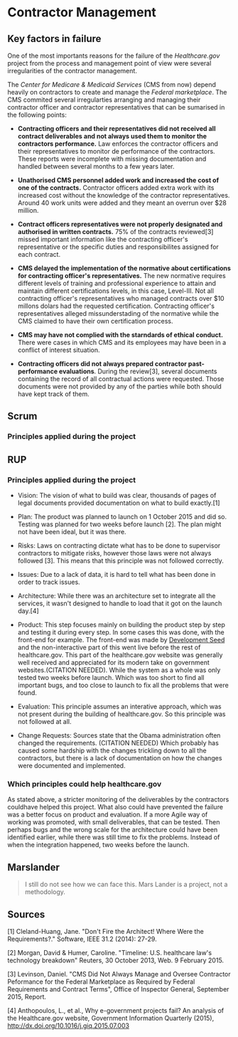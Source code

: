 # Contractor Management

## Key factors in failure

One of the most importants reasons for the failure of the *Healthcare.gov*
project from the process and management point of view were several
irregularities of the contractor management.

The *Center for Medicare & Medicaid Services* (CMS from now) depend heavily on
contractors to create and manage the *Federal marketplace*. The CMS commited
several irregularties arranging and managing their contractor officer and
contractor representatives that can be sumarised in the following points:

* **Contracting officers and their representatives did not received all
  contract deliverables and not always used them to monitor the contractors
  performance.** Law enforces the contractor officers and their representatives
  to monitor de performance of the contractors. These reports were incomplete
  with missing documentation and handled between several months to a few years
  later.
  
* **Unathorised CMS personnel added work and increased the cost of one of the
  contracts.** Contractor officers added extra work with its increased cost
  without the knowledge of the contractor representatives. Around 40 work units
  were added and they meant an overrun over $28 million.
  
* **Contract officers representatives were not properly designated and
  authorised in written contracts.** 75% of the contracts reviewed[3] missed
  important information like the contracting officer's representative or the
  specific duties and responsibilites assigned for each contract.

* **CMS delayed the implementation of the normative about certifications for
  contracting officer's representatives.** The new normative requires different
  levels of training and professional experience to attain and maintain
  different certifications levels, in this case, Level-III. Not all contracting
  officer's representatives who managed contracts over $10 millons dolars had
  the requested certification. Contracting officer's representatives alleged
  missunderstading of the normative while the CMS claimed to have their own
  certification process.
  
* **CMS may have not complied with the starndards of ethical conduct.** There
  were cases in which CMS and its employees may have been in a conflict of
  interest situation.

* **Contracting officers did not always prepared contractor past-performance
  evaluations**. During the review[3], several documents containing the record
  of all contractual actions were requested. Those documents were not provided
  by any of the parties while both should have kept track of them.


## Scrum

### Principles applied during the project



## RUP

### Principles applied during the project
 
* Vision: The vision of what to build was clear, thousands of pages of legal
  documents provided documentation on what to build exactly.[1]

* Plan: The product was planned to launch on 1 October 2015 and did so. Testing
  was planned for two weeks before launch [2]. The plan might not have been
  ideal, but it was there.
 
* Risks: Laws on contracting dictate what has to be done to supervisor
  contractors to mitigate risks, however those laws were not always followed
  [3]. This means that this principle was not followed correctly.

* Issues: Due to a lack of data, it is hard to tell what has been done in order
  to track issues.

* Architecture: While there was an architecture set to integrate all the
  services, it wasn't designed to handle to load that it got on the launch
  day.[4]

* Product: This step focuses mainly on building the product step by step and
  testing it during every step. In some cases this was done, with the front-end
  for example. The front-end was made by [Development
  Seed](https://developmentseed.org/) and the non-interactive part of this went
  live before the rest of healthcare.gov. This part of the healthcare.gov
  website was generally well received and appreciated for its modern take on
  government websites.(CITATION NEEDED). While the system as a whole was only
  tested two weeks before launch. Which was too short to find all important
  bugs, and too close to launch to fix all the problems that were found.

* Evaluation: This principle assumes an interative approach, which was not
  present during the building of healthcare.gov. So this principle was not
  followed at all.
* Change Requests: Sources state that the Obama administration often changed
  the requirements. (CITATION NEEDED) Which probably has caused some hardship
  with the changes trickling down to all the contractors, but there is a lack
  of documentation on how the changes were documented and implemented.
 
### Which principles could help healthcare.gov

As stated above, a stricter monitoring of the deliverables by the contractors
couldhave helped this project. What also could have prevented the failure was
a better focus on product and evaluation. If a more Agile way of working was
promoted, with small deliverables, that can be tested. Then perhaps bugs and
the wrong scale for the architecture could have been identified earlier,
while there was still time to fix the problems. Instead of when the integration
happened, two weeks before the launch. 


## Marslander

> I still do not see how we can face this. Mars Lander is a project, not
> a methodology.

## Sources

[1] Cleland-Huang, Jane. "Don't Fire the Architect! Where Were the Requirements?." Software, IEEE 31.2 (2014): 27-29.

[2] Morgan, David &  Humer, Caroline. "Timeline: U.S. healthcare law's technology breakdown" Reuters, 30 October 2013, Web. 9 February 2015.

[3] Levinson, Daniel. "CMS Did Not Always Manage and Oversee Contractor Peformance for the Federal Marketplace as Required by Federal Requirements and Contract Terms", Office of Inspector General, September 2015, Report.

[4] Anthopoulos, L., et al., Why e-government projects fail? An analysis of the Healthcare.gov website, Government Information Quarterly (2015), http://dx.doi.org/10.1016/j.giq.2015.07.003
